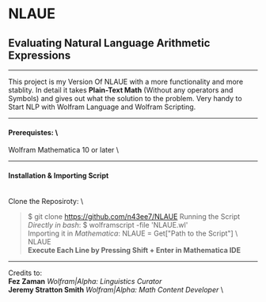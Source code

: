 # NLAUE
## Evaluating Natural Language Arithmetic Expressions 

______________________________________________________
This project is my Version Of NLAUE with a more functionality and more stablity. In detail it takes **Plain-Text Math** (Without any operators and Symbols) and gives out what the solution to the problem. Very handy to Start NLP with Wolfram Language and Wolfram Scripting.
______________________________________________________

#### Prerequistes: \
Wolfram Mathematica 10 or later \
______________________________________________________
#### Installation & Importing Script
 \
Clone the Reposiroty: \
> $ git clone https://github.com/n43ee7/NLAUE
Running the Script _Directly in bash_:
> $ wolframscript -file 'NLAUE.wl' 
 \
Importing it in _Mathematica_:
> NLAUE = Get["Path to the Script"] \ 
> NLAUE \
**Execute Each Line by Pressing Shift + Enter in Mathematica IDE**
______________________________________________________

Credits to: \
**Fez Zaman** _Wolfram|Alpha: Linguistics Curator_ \
**Jeremy Stratton Smith** _Wolfram|Alpha: Math Content Developer_ \
